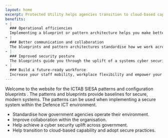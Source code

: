 ```yaml
---
layout: home
excerpt: Protected Utility helps agencies transition to cloud-based capability and adopt the blueprint.
benefits:
- |
  ### Operational efficiencies
  Implementing a blueprint or pattern architecture helps you make better use of your resources, allowing you to focus on core business activities.
- |
  ### Better communication and collaboration
  The blueprints and pattern architectures standardise how we work across the organisation. It makes ensuring Defences security integretity is safer to deploy and easier to maintain across the organisations ICT eco-system.
- |
  ### Improved security posture
  The blueprints guide you through the uplift of a systems cyber security posture, and assists with the Australian Signals Directorate Essential Eight maturity and Information Security Manual Compliance.
- | 
  ### Build a future-ready workforce
  Increase your staff mobility, workplace flexibility and empower your people with modern ways of working.
---
```


Welcome to the website for the ICTAB SIESA patterns and configuration blueprints . The patterns and blueprints provide baselines for secure, modern systems. The patterns can be used when implementing a secure system within the Defence ICT environment.

*	Standardise how government agencies operate their environment.
*	Improve collaboration within the organisation.
*	Help achieve a cyber security uplift across government.
*	Help transition to cloud-based capability and adopt secure practices.